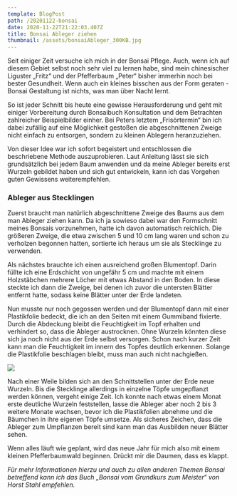 ```yaml
---
template: BlogPost
path: /20201122-bonsai
date: 2020-11-22T21:22:03.407Z
title: Bonsai Ableger ziehen
thumbnail: /assets/bonsaiAbleger_300KB.jpg
---
```

Seit einiger Zeit versuche ich mich in der Bonsai Pflege. Auch, wenn ich auf diesem Gebiet selbst noch sehr viel zu lernen habe, sind mein chinesischer Liguster „Fritz“ und der Pfefferbaum „Peter“ bisher immerhin noch bei bester Gesundheit. Wenn auch ein kleines bisschen aus der Form geraten - Bonsai Gestaltung ist nichts, was man über Nacht lernt.

So ist jeder Schnitt bis heute eine gewisse Herausforderung und geht mit einiger Vorbereitung durch Bonsaibuch Konsultation und dem Betrachten zahlreicher Beispielbilder einher. Bei Peters letztem „Frisörtermin“ bin ich dabei zufällig auf eine Möglichkeit gestoßen die abgeschnittenen Zweige nicht einfach zu entsorgen, sondern zu kleinen Ablegern heranzuziehen. 

Von dieser Idee war ich sofort begeistert und entschlossen die beschriebene Methode auszuprobieren. Laut Anleitung lässt sie sich grundsätzlich bei jedem Baum anwenden und da meine Ableger bereits erst Wurzeln gebildet haben und sich gut entwickeln, kann ich das Vorgehen guten Gewissens weiterempfehlen. 

### Ableger aus Stecklingen

Zuerst braucht man natürlich abgeschnittene Zweige des Baums aus dem man Ableger ziehen kann. Da ich ja sowieso dabei war den Formschnitt meines Bonsais vorzunehmen, hatte ich davon automatisch reichlich. Die größeren Zweige, die etwa zwischen 5 und 10 cm lang waren und schon zu verholzen begonnen hatten, sortierte ich heraus um sie als Stecklinge zu verwenden. 

Als nächstes brauchte ich einen ausreichend großen Blumentopf. Darin füllte ich eine Erdschicht von ungefähr 5 cm und machte mit einem Holzstäbchen mehrere Löcher mit etwas Abstand in den Boden. In diese steckte ich dann die Zweige, bei denen ich zuvor die untersten Blätter entfernt hatte, sodass keine Blätter unter der Erde landeten.

Nun musste nur noch gegossen werden und der Blumentopf dann mit einer Plastikfolie bedeckt, die ich an den Seiten mit einem Gummiband fixierte. Durch die Abdeckung bleibt die Feuchtigkeit im Topf erhalten und verhindert so, dass die Ableger austrocknen. Ohne Wurzeln könnten diese sich ja noch nicht aus der Erde selbst versorgen. Schon nach kurzer Zeit kann man die Feuchtigkeit im innern des Topfes deutlich erkennen. Solange die Plastikfolie beschlagen bleibt, muss man auch nicht nachgießen.

![](/assets/treibhaus.jpg)

Nach einer Weile bilden sich an den Schnittstellen unter der Erde neue Wurzeln. Bis die Stecklinge allerdings in einzelne Töpfe umgepflanzt werden können, vergeht einige Zeit. Ich konnte nach etwas einem Monat erste deutliche Wurzeln feststellen, lasse die Ableger aber noch 2 bis 3 weitere Monate wachsen, bevor ich die Plastikfolien abnehme und die Bäumchen in ihre eigenen Töpfe umsetze. Als sicheres Zeichen, dass die Ableger zum Umpflanzen bereit sind kann man das Ausbilden neuer Blätter sehen. 

Wenn alles läuft wie geplant, wird das neue Jahr für mich also mit einem kleinen Pfefferbaumwald beginnen. Drückt mir die Daumen, dass es klappt. 

*Für mehr Informationen hierzu und auch zu allen anderen Themen Bonsai betreffend kann ich das Buch „Bonsai vom Grundkurs zum Meister“ von Horst Stahl empfehlen.*
